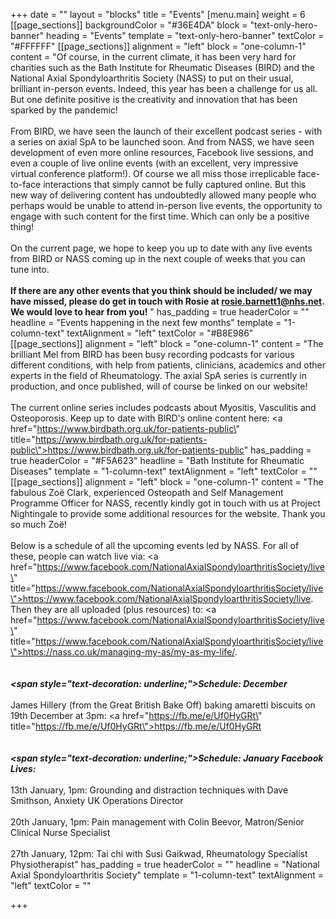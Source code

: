+++
date = ""
layout = "blocks"
title = "Events"
[menu.main]
weight = 6
[[page_sections]]
backgroundColor = "#36E4DA"
block = "text-only-hero-banner"
heading = "Events"
template = "text-only-hero-banner"
textColor = "#FFFFFF"
[[page_sections]]
alignment = "left"
block = "one-column-1"
content = "Of course, in the current climate, it has been very hard for charities such as the Bath Institute for Rheumatic Diseases (BIRD) and the National Axial Spondyloarthritis Society (NASS) to put on their usual, brilliant in-person events. Indeed, this year has been a challenge for us all. But one definite positive is the creativity and innovation that has been sparked by the pandemic!<br><br>From BIRD, we have seen the launch of their excellent podcast series - with a series on axial SpA to be launched soon. And from NASS, we have seen development of even more online resources, Facebook live sessions, and even a couple of live online events (with an excellent, very impressive virtual conference platform!). Of course we all miss those irreplicable face-to-face interactions that simply cannot be fully captured online. But this new way of delivering content has undoubtedly allowed many people who perhaps would be unable to attend in-person live events, the opportunity to engage with such content for the first time. Which can only be a positive thing!<br><br>On the current page, we hope to keep you up to date with any live events from BIRD or NASS coming up in the next couple of weeks that you can tune into. <br><br><strong>If there are any other events that you think should be included/ we may have missed, please do get in touch with Rosie at rosie.barnett1@nhs.net. We would love to hear from you!</strong>  "
has_padding = true
headerColor = ""
headline = "Events happening in the next few months"
template = "1-column-text"
textAlignment = "left"
textColor = "#B8E986"
[[page_sections]]
alignment = "left"
block = "one-column-1"
content = "The brilliant Mel from BIRD has been busy recording podcasts for various different conditions, with help from patients, clinicians, academics and other experts in the field of Rheumatology. The axial SpA series is currently in production, and once published, will of course be linked on our website!<br><br>The current online series includes podcasts about Myositis, Vasculitis and Osteoporosis. Keep up to date with BIRD's online content here: <a href=\"https://www.birdbath.org.uk/for-patients-public\" title=\"https://www.birdbath.org.uk/for-patients-public\">https://www.birdbath.org.uk/for-patients-public</a>"
has_padding = true
headerColor = "#F5A623"
headline = "Bath Institute for Rheumatic Diseases"
template = "1-column-text"
textAlignment = "left"
textColor = ""
[[page_sections]]
alignment = "left"
block = "one-column-1"
content = "The fabulous Zoë Clark, experienced Osteopath and Self Management Programme Officer for NASS, recently kindly got in touch with us at Project Nightingale to provide some additional resources for the website. Thank you so much Zoë!<br><br>Below is a schedule of all the upcoming events led by NASS. For all of these, people can watch live via: <a href=\"https://www.facebook.com/NationalAxialSpondyloarthritisSociety/live\" title=\"https://www.facebook.com/NationalAxialSpondyloarthritisSociety/live\">https://www.facebook.com/NationalAxialSpondyloarthritisSociety/live</a>. Then they are all uploaded (plus resources) to: <a href=\"https://www.facebook.com/NationalAxialSpondyloarthritisSociety/live\" title=\"https://www.facebook.com/NationalAxialSpondyloarthritisSociety/live\">https://nass.co.uk/managing-my-as/my-as-my-life/</a>.<br><br><br><strong><em><span style=\"text-decoration: underline;\">Schedule: December</span></em></strong><br><br>James Hillery (from the Great British Bake Off) baking amaretti biscuits on 19th December at 3pm: <a href=\"https://fb.me/e/Uf0HyGRt\" title=\"https://fb.me/e/Uf0HyGRt\">https://fb.me/e/Uf0HyGRt</a> <br><br><br><strong><em><span style=\"text-decoration: underline;\">Schedule: January Facebook Lives:</span></em></strong><br><br>13th January, 1pm: Grounding and distraction techniques with Dave Smithson, Anxiety UK Operations Director<br><br>20th January, 1pm: Pain management with Colin Beevor, Matron/Senior Clinical Nurse Specialist<br><br>27th January, 12pm: Tai chi with Susi Gaikwad, Rheumatology Specialist Physiotherapist"
has_padding = true
headerColor = ""
headline = "National Axial Spondyloarthritis Society"
template = "1-column-text"
textAlignment = "left"
textColor = ""

+++
